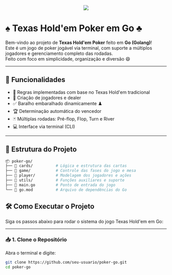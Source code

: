 <p align="center">
<img loading="lazy" src="http://img.shields.io/static/v1?label=STATUS&message=DESENVOLVIDO&color=BLUE&style=for-the-badge"/>
</p>

# ♠️ Texas Hold'em Poker em Go ♣️

Bem-vindo ao projeto de **Texas Hold'em Poker** feito em **Go (Golang)**!  
Este é um jogo de poker jogável via terminal, com suporte a múltiplos jogadores e gerenciamento completo das rodadas.  
Feito com foco em simplicidade, organização e diversão 😄

---

## 🚀 Funcionalidades

- 🧠 Regras implementadas com base no Texas Hold'em tradicional
- 🤝 Criação de jogadores e dealer
- ✅ Baralho embaralhado dinamicamente ♟️
- 🏆 Determinação automática do vencedor
- 🃏 Múltiplas rodadas: Pré-flop, Flop, Turn e River   
- 💻 Interface via terminal (CLI)

---

## 📁 Estrutura do Projeto

```bash
📦 poker-go/
├── 📂 cards/          # Lógica e estrutura das cartas
├── 📂 game/           # Controle das fases do jogo e mesa
├── 📂 player/         # Modelagem dos jogadores e ações
├── 📂 utils/          # Funções auxiliares e suporte
├── 📄 main.go         # Ponto de entrada do jogo
└── 📄 go.mod          # Arquivo de dependências do Go
```

## 🛠️ Como Executar o Projeto

Siga os passos abaixo para rodar o sistema do jogo Texas Hold'em em Go:

---

### 📥 1. Clone o Repositório

Abra o terminal e digite:

```bash
git clone https://github.com/seu-usuario/poker-go.git
cd poker-go
```
